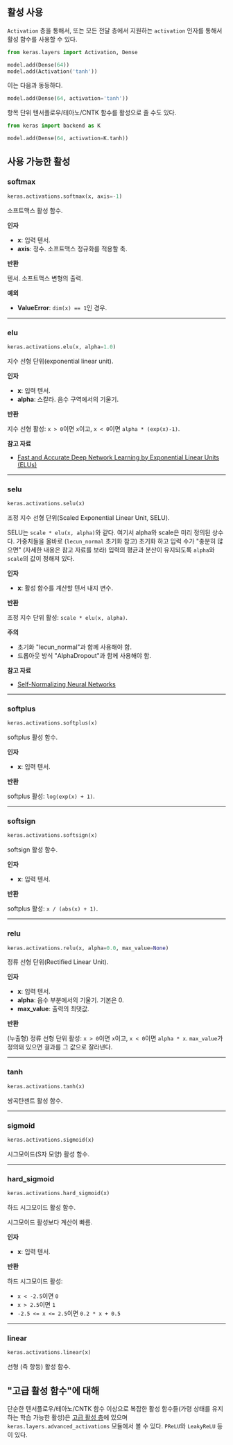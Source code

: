 
## 활성 사용

`Activation` 층을 통해서, 또는 모든 전달 층에서 지원하는 `activation` 인자를 통해서 활성 함수를 사용할 수 있다.

```python
from keras.layers import Activation, Dense

model.add(Dense(64))
model.add(Activation('tanh'))
```

이는 다음과 동등하다.

```python
model.add(Dense(64, activation='tanh'))
```

항목 단위 텐서플로우/테아노/CNTK 함수를 활성으로 줄 수도 있다.

```python
from keras import backend as K

model.add(Dense(64, activation=K.tanh))
```

## 사용 가능한 활성

### softmax


```python
keras.activations.softmax(x, axis=-1)
```


소프트맥스 활성 함수.

__인자__

- __x__: 입력 텐서.
- __axis__: 정수. 소프트맥스 정규화를 적용할 축.

__반환__

텐서. 소프트맥스 변형의 출력.

__예외__

- __ValueError__: `dim(x) == 1`인 경우.

----

### elu


```python
keras.activations.elu(x, alpha=1.0)
```


지수 선형 단위(exponential linear unit).

__인자__

- __x__: 입력 텐서.
- __alpha__: 스칼라. 음수 구역에서의 기울기.

__반환__

지수 선형 활성: `x > 0`이면 `x`이고,
`x < 0`이면 `alpha * (exp(x)-1)`.

__참고 자료__

- [Fast and Accurate Deep Network Learning by Exponential Linear Units (ELUs)](https://arxiv.org/abs/1511.07289)

----

### selu


```python
keras.activations.selu(x)
```


조정 지수 선형 단위(Scaled Exponential Linear Unit, SELU).

SELU는 `scale * elu(x, alpha)`와 같다. 여기서 alpha와 scale은
미리 정의된 상수다. 가중치들을 올바로 (`lecun_normal` 초기화 참고)
초기화 하고 입력 수가 "충분히 많으면" (자세한 내용은 참고 자료를 보라)
입력의 평균과 분산이 유지되도록 `alpha`와 `scale`의 값이 정해져 있다.

__인자__

- __x__: 활성 함수를 계산할 텐서 내지 변수.

__반환__

조정 지수 단위 활성: `scale * elu(x, alpha)`.

__주의__

- 초기화 "lecun_normal"과 함께 사용해야 함.
- 드롭아웃 방식 "AlphaDropout"과 함께 사용해야 함.

__참고 자료__

- [Self-Normalizing Neural Networks](https://arxiv.org/abs/1706.02515)

----

### softplus


```python
keras.activations.softplus(x)
```


softplus 활성 함수.

__인자__

- __x__: 입력 텐서.

__반환__

softplus 활성: `log(exp(x) + 1)`.

----

### softsign


```python
keras.activations.softsign(x)
```


softsign 활성 함수.

__인자__

- __x__: 입력 텐서.

__반환__

softplus 활성: `x / (abs(x) + 1)`.

----

### relu


```python
keras.activations.relu(x, alpha=0.0, max_value=None)
```


정류 선형 단위(Rectified Linear Unit).

__인자__

- __x__: 입력 텐서.
- __alpha__: 음수 부분에서의 기울기. 기본은 0.
- __max_value__: 출력의 최댓값.

__반환__

(누출형) 정류 선형 단위 활성: `x > 0`이면 `x`이고,
`x < 0`이면 `alpha * x`. `max_value`가 정의돼 있으면
결과를 그 값으로 잘라낸다.

----

### tanh


```python
keras.activations.tanh(x)
```


쌍곡탄젠트 활성 함수.

----

### sigmoid


```python
keras.activations.sigmoid(x)
```


시그모이드(S자 모양) 활성 함수.

----

### hard_sigmoid


```python
keras.activations.hard_sigmoid(x)
```


하드 시그모이드 활성 함수.

시그모이드 활성보다 계산이 빠름.

__인자__

- __x__: 입력 텐서.

__반환__

하드 시그모이드 활성:

- `x < -2.5`이면 `0`
- `x > 2.5`이면 `1`
- `-2.5 <= x <= 2.5`이면 `0.2 * x + 0.5`

----

### linear


```python
keras.activations.linear(x)
```


선형 (즉 항등) 활성 함수.


## "고급 활성 함수"에 대해

단순한 텐서플로우/테아노/CNTK 함수 이상으로 복잡한 활성 함수들(가령 상태를 유지하는 학습 가능한 활성)은 [고급 활성 층](layers/advanced-activations.md)에 있으며 `keras.layers.advanced_activations` 모듈에서 볼 수 있다. `PReLU`와 `LeakyReLU` 등이 있다.
